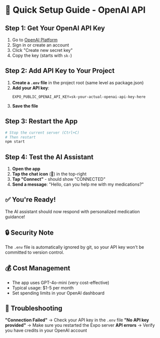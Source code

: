 # 🚀 Quick Setup Guide - OpenAI API

## Step 1: Get Your OpenAI API Key

1. Go to [OpenAI Platform](https://platform.openai.com/api-keys)
2. Sign in or create an account
3. Click "Create new secret key"
4. Copy the key (starts with `sk-`)

## Step 2: Add API Key to Your Project

1. **Create a `.env` file** in the project root (same level as package.json)
2. **Add your API key**:
   ```
   EXPO_PUBLIC_OPENAI_API_KEY=sk-your-actual-openai-api-key-here
   ```
3. **Save the file**

## Step 3: Restart the App

```bash
# Stop the current server (Ctrl+C)
# Then restart
npm start
```

## Step 4: Test the AI Assistant

1. **Open the app**
2. **Tap the chat icon** (💬) in the top-right
3. **Tap "Connect"** - should show "CONNECTED"
4. **Send a message**: "Hello, can you help me with my medications?"

## ✅ You're Ready!

The AI assistant should now respond with personalized medication guidance!

## 🔒 Security Note

The `.env` file is automatically ignored by git, so your API key won't be committed to version control.

## 💰 Cost Management

- The app uses GPT-4o-mini (very cost-effective)
- Typical usage: $1-5 per month
- Set spending limits in your OpenAI dashboard

## 🚨 Troubleshooting

**"Connection Failed"** → Check your API key in the `.env` file
**"No API key provided"** → Make sure you restarted the Expo server
**API errors** → Verify you have credits in your OpenAI account 
